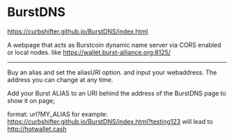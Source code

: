 # BurstDNS

https://curbshifter.github.io/BurstDNS/index.html

A webpage that acts as Burstcoin dynamic name server via CORS enabled or local nodes. like https://wallet.burst-alliance.org:8125/

----
Buy an alias and set the aliasURI option. and input your webaddress. The address you can change at any time.

Add your Burst ALIAS to an URI behind the address of the BurstDNS page to show it on page;

format: url?MY_ALIAS
for example: https://curbshifter.github.io/BurstDNS/index.html?testing123
will lead to http://hotwallet.cash
